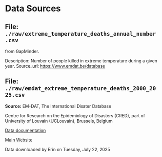 # Data Sources

## File: `./raw/extreme_temperature_deaths_annual_number.csv`
from GapMinder.

Description: Number of people killed in extreme temperature during a given year.
Source_url: https://www.emdat.be/database


## File: `./raw/emdat_extreme_temperature_deaths_2000_2025.csv`
__Source:__ EM-DAT, The International Disater Database

Centre for Research on the Epidemiology of Disasters (CRED), part of University of Louvain (UCLouvain), Brussels, Belgium

[Data documentation](https://doc.emdat.be/docs/data-structure-and-content/glossary/meteorological-hazards/)

[Main Website](https://www.emdat.be/)

Data downloaded by Erin on Tuesday, July 22, 2025
